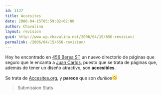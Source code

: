 ```yaml
---
id: 1137
title: Accesites
date: 2006-04-15T05:59:02+02:00
author: Chavalina
layout: revision
guid: http://www.wp.chavalina.net/2006/04/15/656-revision/
permalink: /2006/04/15/656-revision/
---
```

Hoy he encontrado en <a href="http://www.456bereastreet.com/archive/200604/a_showcase_for_attractive_and_accessible_websites/" target="_blank">456 Berea ST</a> un nuevo directorio de páginas que seguro que le encanta a <a href="http://usalo.es/" target="_blank">Juan Carlos</a>, puesto que se trata de páginas que, además de tener un dise&ntilde;o atractivo, son **accesibles**.

Se trata de <a href="http://accessites.org/home/" target="_blank">Accesites.org</a>, y **parece** que son _durillos_![emo](/imagenes/emoticonos/sonrisa.gif) 

> Submission Stats